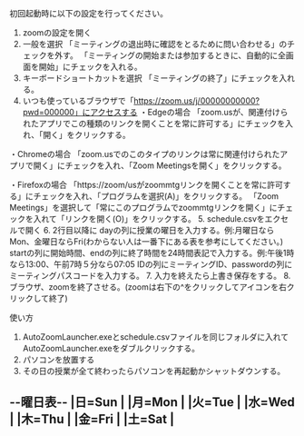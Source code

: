 初回起動時に以下の設定を行ってください。

1. zoomの設定を開く
2. 一般を選択
 	「ミーティングの退出時に確認をとるために問い合わせる」のチェックを外す。
	「ミーティングの開始または参加するときに、自動的に全画面を開始」にチェックを入れる。
3. キーボードショートカットを選択
	「ミーティングの終了」にチェックを入れる。
4. いつも使っているブラウザで「https://zoom.us/j/00000000000?pwd=000000」にアクセスする
・Edgeの場合
「zoom.usが、関連付けられたアプリでこの種類のリンクを開くことを常に許可する」にチェックを入れ、「開く」をクリックする。

・Chromeの場合
「zoom.usでのこのタイプのリンクは常に関連付けられたアプリで開く」にチェックを入れ、「Zoom Meetingsを開く」をクリックする。

・Firefoxの場合
「https://zoom/usがzoommtgリンクを開くことを常に許可する」にチェックを入れ、「プログラムを選択(A)」をクリックする。
「Zoom Meetings」を選択して「常にこのプログラムでzoommtgリンクを開く」にチェックを入れて「リンクを開く(O)」をクリックする。
5. schedule.csvをエクセルで開く
6. 2行目以降に
dayの列に授業の曜日を入力する。例:月曜日ならMon、金曜日ならFri(わからない人は一番下にある表を参考にしてください。)
startの列に開始時間、endの列に終了時間を24時間表記で入力する。例:午後1時なら13:00、午前7時５分なら07:05
IDの列にミーティングID、passwordの列にミーティングパスコードを入力する。
7. 入力を終えたら上書き保存をする。
8. ブラウザ、zoomを終了させる。(zoomは右下の^をクリックしてアイコンを右クリックして終了)

使い方
1. AutoZoomLauncher.exeとschedule.csvファイルを同じフォルダに入れてAutoZoomLauncher.exeをダブルクリックする。
2. パソコンを放置する
3. その日の授業が全て終わったらパソコンを再起動かシャットダウンする。

--曜日表--
|日=Sun	|
|月=Mon	|
|火=Tue	|
|水=Wed	|
|木=Thu	|
|金=Fri	|
|土=Sat	|
-----------
